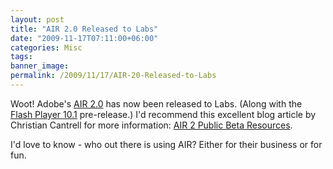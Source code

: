 ```yaml
---
layout: post
title: "AIR 2.0 Released to Labs"
date: "2009-11-17T07:11:00+06:00"
categories: Misc 
tags: 
banner_image: 
permalink: /2009/11/17/AIR-20-Released-to-Labs
---
```


Woot! Adobe's <a href="http://labs.adobe.com/technologies/air2/">AIR 2.0</a> has now been released to Labs. (Along with the <a href="http://labs.adobe.com/technologies/flashplayer10/">Flash Player 10.1</a> pre-release.) I'd recommend this excellent blog article by Christian Cantrell for more information: <a href="http://blogs.adobe.com/cantrell/archives/2009/11/air_2_public_beta_resources.html">AIR 2 Public Beta Resources</a>.

I'd love to know - who out there is using AIR? Either for their business or for fun.
